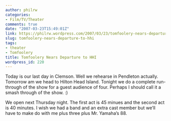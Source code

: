 ```yaml
---
author: philrw
categories:
- Film/TV/Theater
comments: true
date: "2007-03-23T15:49:01Z"
link: https://philrw.wordpress.com/2007/03/23/tomfoolery-nears-departure-to-hhi/
slug: tomfoolery-nears-departure-to-hhi
tags:
- theater
- Tomfoolery
title: Tomfoolery Nears Departure to HHI
wordpress_id: 220
---
```


Today is our last day in Clemson. Well we rehearse in Pendleton actually. Tomorrow am we head to Hilton Head Island. Tonight we do a complete run-through of the show for a guest audience of four. Perhaps I should call it a smash through of the show. :)

We open next Thursday night. The first act is 45 minues and the second act is 40 minutes. I wish we had a band and an extra cast member but we’ll have to make do with me plus three plus Mr. Yamaha’s 88.
